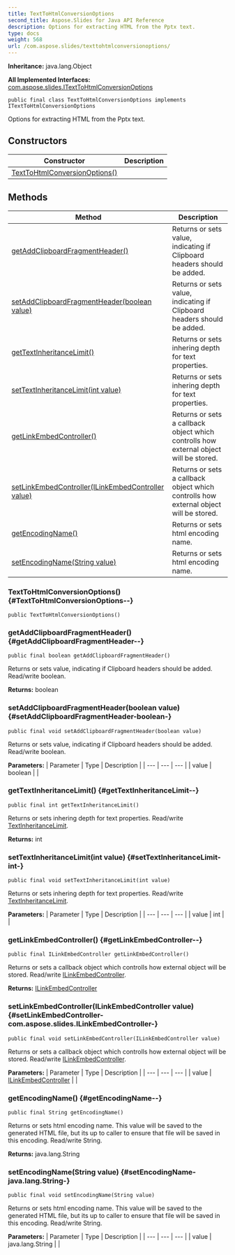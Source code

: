 ```yaml
---
title: TextToHtmlConversionOptions
second_title: Aspose.Slides for Java API Reference
description: Options for extracting HTML from the Pptx text.
type: docs
weight: 568
url: /com.aspose.slides/texttohtmlconversionoptions/
---
```

**Inheritance:**
java.lang.Object

**All Implemented Interfaces:**
[com.aspose.slides.ITextToHtmlConversionOptions](../../com.aspose.slides/itexttohtmlconversionoptions)
```
public final class TextToHtmlConversionOptions implements ITextToHtmlConversionOptions
```

Options for extracting HTML from the Pptx text.
## Constructors

| Constructor | Description |
| --- | --- |
| [TextToHtmlConversionOptions()](#TextToHtmlConversionOptions--) |  |
## Methods

| Method | Description |
| --- | --- |
| [getAddClipboardFragmentHeader()](#getAddClipboardFragmentHeader--) | Returns or sets value, indicating if Clipboard headers should be added. |
| [setAddClipboardFragmentHeader(boolean value)](#setAddClipboardFragmentHeader-boolean-) | Returns or sets value, indicating if Clipboard headers should be added. |
| [getTextInheritanceLimit()](#getTextInheritanceLimit--) | Returns or sets inhering depth for text properties. |
| [setTextInheritanceLimit(int value)](#setTextInheritanceLimit-int-) | Returns or sets inhering depth for text properties. |
| [getLinkEmbedController()](#getLinkEmbedController--) | Returns or sets a callback object which controlls how external object will be stored. |
| [setLinkEmbedController(ILinkEmbedController value)](#setLinkEmbedController-com.aspose.slides.ILinkEmbedController-) | Returns or sets a callback object which controlls how external object will be stored. |
| [getEncodingName()](#getEncodingName--) | Returns or sets html encoding name. |
| [setEncodingName(String value)](#setEncodingName-java.lang.String-) | Returns or sets html encoding name. |
### TextToHtmlConversionOptions() {#TextToHtmlConversionOptions--}
```
public TextToHtmlConversionOptions()
```


### getAddClipboardFragmentHeader() {#getAddClipboardFragmentHeader--}
```
public final boolean getAddClipboardFragmentHeader()
```


Returns or sets value, indicating if Clipboard headers should be added. Read/write boolean.

**Returns:**
boolean
### setAddClipboardFragmentHeader(boolean value) {#setAddClipboardFragmentHeader-boolean-}
```
public final void setAddClipboardFragmentHeader(boolean value)
```


Returns or sets value, indicating if Clipboard headers should be added. Read/write boolean.

**Parameters:**
| Parameter | Type | Description |
| --- | --- | --- |
| value | boolean |  |

### getTextInheritanceLimit() {#getTextInheritanceLimit--}
```
public final int getTextInheritanceLimit()
```


Returns or sets inhering depth for text properties. Read/write [TextInheritanceLimit](../../com.aspose.slides/textinheritancelimit).

**Returns:**
int
### setTextInheritanceLimit(int value) {#setTextInheritanceLimit-int-}
```
public final void setTextInheritanceLimit(int value)
```


Returns or sets inhering depth for text properties. Read/write [TextInheritanceLimit](../../com.aspose.slides/textinheritancelimit).

**Parameters:**
| Parameter | Type | Description |
| --- | --- | --- |
| value | int |  |

### getLinkEmbedController() {#getLinkEmbedController--}
```
public final ILinkEmbedController getLinkEmbedController()
```


Returns or sets a callback object which controlls how external object will be stored. Read/write [ILinkEmbedController](../../com.aspose.slides/ilinkembedcontroller).

**Returns:**
[ILinkEmbedController](../../com.aspose.slides/ilinkembedcontroller)
### setLinkEmbedController(ILinkEmbedController value) {#setLinkEmbedController-com.aspose.slides.ILinkEmbedController-}
```
public final void setLinkEmbedController(ILinkEmbedController value)
```


Returns or sets a callback object which controlls how external object will be stored. Read/write [ILinkEmbedController](../../com.aspose.slides/ilinkembedcontroller).

**Parameters:**
| Parameter | Type | Description |
| --- | --- | --- |
| value | [ILinkEmbedController](../../com.aspose.slides/ilinkembedcontroller) |  |

### getEncodingName() {#getEncodingName--}
```
public final String getEncodingName()
```


Returns or sets html encoding name. This value will be saved to the generated HTML file, but its up to caller to ensure that file will be saved in this encoding. Read/write String.

**Returns:**
java.lang.String
### setEncodingName(String value) {#setEncodingName-java.lang.String-}
```
public final void setEncodingName(String value)
```


Returns or sets html encoding name. This value will be saved to the generated HTML file, but its up to caller to ensure that file will be saved in this encoding. Read/write String.

**Parameters:**
| Parameter | Type | Description |
| --- | --- | --- |
| value | java.lang.String |  |

